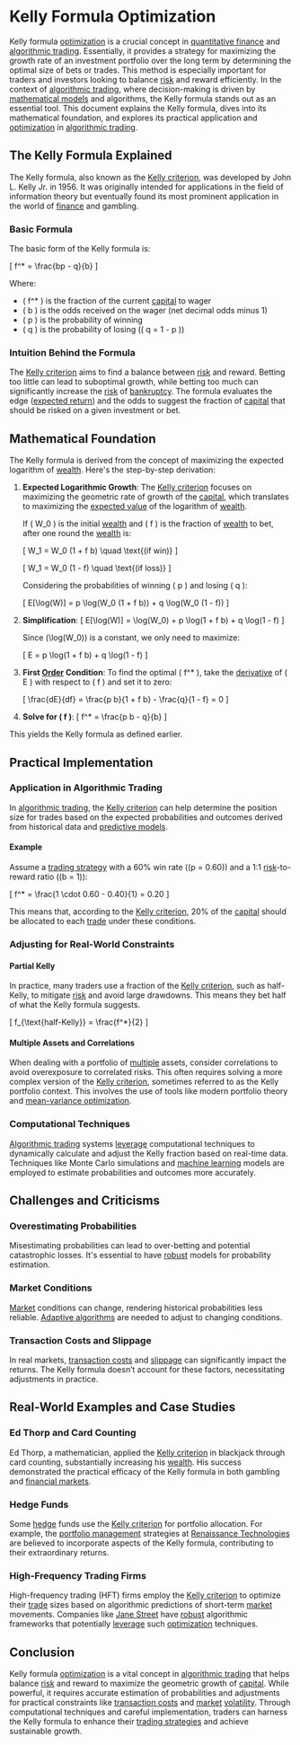 # Kelly Formula Optimization

Kelly formula [optimization](../o/optimization.md) is a crucial concept in [quantitative finance](../q/quantitative_finance.md) and [algorithmic trading](../a/algorithmic_trading.md). Essentially, it provides a strategy for maximizing the growth rate of an investment portfolio over the long term by determining the optimal size of bets or trades. This method is especially important for traders and investors looking to balance [risk](../r/risk.md) and reward efficiently. In the context of [algorithmic trading](../a/algorithmic_trading.md), where decision-making is driven by [mathematical models](../m/mathematical_models_in_trading.md) and algorithms, the Kelly formula stands out as an essential tool. This document explains the Kelly formula, dives into its mathematical foundation, and explores its practical application and [optimization](../o/optimization.md) in [algorithmic trading](../a/algorithmic_trading.md).

## The Kelly Formula Explained

The Kelly formula, also known as the [Kelly criterion](../k/kelly_criterion.md), was developed by John L. Kelly Jr. in 1956. It was originally intended for applications in the field of information theory but eventually found its most prominent application in the world of [finance](../f/finance.md) and gambling.

### Basic Formula

The basic form of the Kelly formula is:

\[ f^* = \frac{bp - q}{b} \]

Where:
- \( f^* \) is the fraction of the current [capital](../c/capital.md) to wager
- \( b \) is the odds received on the wager (net decimal odds minus 1)
- \( p \) is the probability of winning
- \( q \) is the probability of losing (\( q = 1 - p \))

### Intuition Behind the Formula

The [Kelly criterion](../k/kelly_criterion.md) aims to find a balance between [risk](../r/risk.md) and reward. Betting too little can lead to suboptimal growth, while betting too much can significantly increase the [risk](../r/risk.md) of [bankruptcy](../b/bankruptcy.md). The formula evaluates the edge ([expected return](../e/expected_return.md)) and the odds to suggest the fraction of [capital](../c/capital.md) that should be risked on a given investment or bet.

## Mathematical Foundation

The Kelly formula is derived from the concept of maximizing the expected logarithm of [wealth](../w/wealth.md). Here's the step-by-step derivation:

1. **Expected Logarithmic Growth**:
    The [Kelly criterion](../k/kelly_criterion.md) focuses on maximizing the geometric rate of growth of the [capital](../c/capital.md), which translates to maximizing the [expected value](../e/expected_value.md) of the logarithm of [wealth](../w/wealth.md).
    
    If \( W_0 \) is the initial [wealth](../w/wealth.md) and \( f \) is the fraction of [wealth](../w/wealth.md) to bet, after one round the [wealth](../w/wealth.md) is:
    
    \[
    W_1 = W_0 (1 + f b) \quad \text{(if win)}
    \]
    
    \[
    W_1 = W_0 (1 - f) \quad \text{(if loss)}
    \]
    
    Considering the probabilities of winning \( p \) and losing \( q \):
    
    \[
    E[\log(W)] = p \log(W_0 (1 + f b)) + q \log(W_0 (1 - f))
    \]
    
2. **Simplification**:
    \[
    E[\log(W)] = \log(W_0) + p \log(1 + f b) + q \log(1 - f)
    \]
    
    Since \(\log(W_0)\) is a constant, we only need to maximize:
    
    \[
    E = p \log(1 + f b) + q \log(1 - f)
    \]
    
3. **First [Order](../o/order.md) Condition**:
    To find the optimal \( f^* \), take the [derivative](../d/derivative.md) of \( E \) with respect to \( f \) and set it to zero:
    
    \[
    \frac{dE}{df} = \frac{p b}{1 + f b} - \frac{q}{1 - f} = 0
    \]

4. **Solve for \( f \)**:
    \[
    f^* = \frac{p b - q}{b}
    \]

This yields the Kelly formula as defined earlier.

## Practical Implementation

### Application in Algorithmic Trading

In [algorithmic trading](../a/algorithmic_trading.md), the [Kelly criterion](../k/kelly_criterion.md) can help determine the position size for trades based on the expected probabilities and outcomes derived from historical data and [predictive models](../p/predictive_models_in_trading.md).

#### Example

Assume a [trading strategy](../t/trading_strategy.md) with a 60% win rate (\(p = 0.60\)) and a 1:1 [risk](../r/risk.md)-to-reward ratio (\(b = 1\)):

\[
f^* = \frac{1 \cdot 0.60 - 0.40}{1} = 0.20
\]

This means that, according to the [Kelly criterion](../k/kelly_criterion.md), 20% of the [capital](../c/capital.md) should be allocated to each [trade](../t/trade.md) under these conditions.

### Adjusting for Real-World Constraints

#### Partial Kelly

In practice, many traders use a fraction of the [Kelly criterion](../k/kelly_criterion.md), such as half-Kelly, to mitigate [risk](../r/risk.md) and avoid large drawdowns. This means they bet half of what the Kelly formula suggests.

\[
f_{\text{half-Kelly}} = \frac{f^*}{2}
\]

#### Multiple Assets and Correlations

When dealing with a portfolio of [multiple](../m/multiple.md) assets, consider correlations to avoid overexposure to correlated risks. This often requires solving a more complex version of the [Kelly criterion](../k/kelly_criterion.md), sometimes referred to as the Kelly portfolio context. This involves the use of tools like modern portfolio theory and [mean-variance optimization](../m/mean-variance_optimization.md).

### Computational Techniques

[Algorithmic trading](../a/algorithmic_trading.md) systems [leverage](../l/leverage.md) computational techniques to dynamically calculate and adjust the Kelly fraction based on real-time data. Techniques like Monte Carlo simulations and [machine learning](../m/machine_learning.md) models are employed to estimate probabilities and outcomes more accurately.

## Challenges and Criticisms

### Overestimating Probabilities

Misestimating probabilities can lead to over-betting and potential catastrophic losses. It's essential to have [robust](../r/robust.md) models for probability estimation.

### Market Conditions

[Market](../m/market.md) conditions can change, rendering historical probabilities less reliable. [Adaptive algorithms](../a/adaptive_algorithms.md) are needed to adjust to changing conditions.

### Transaction Costs and Slippage

In real markets, [transaction costs](../t/transaction_costs.md) and [slippage](../s/slippage.md) can significantly impact the returns. The Kelly formula doesn’t account for these factors, necessitating adjustments in practice.

## Real-World Examples and Case Studies

### Ed Thorp and Card Counting

Ed Thorp, a mathematician, applied the [Kelly criterion](../k/kelly_criterion.md) in blackjack through card counting, substantially increasing his [wealth](../w/wealth.md). His success demonstrated the practical efficacy of the Kelly formula in both gambling and [financial markets](../f/financial_market.md).

### Hedge Funds

Some [hedge](../h/hedge.md) funds use the [Kelly criterion](../k/kelly_criterion.md) for portfolio allocation. For example, the [portfolio management](../p/portfolio_management.md) strategies at [Renaissance Technologies](https://www.rentec.com/) are believed to incorporate aspects of the Kelly formula, contributing to their extraordinary returns.

### High-Frequency Trading Firms

High-frequency trading (HFT) firms employ the [Kelly criterion](../k/kelly_criterion.md) to optimize their [trade](../t/trade.md) sizes based on algorithmic predictions of short-term [market](../m/market.md) movements. Companies like [Jane Street](https://www.janestreet.com/) have [robust](../r/robust.md) algorithmic frameworks that potentially [leverage](../l/leverage.md) such [optimization](../o/optimization.md) techniques.

## Conclusion

Kelly formula [optimization](../o/optimization.md) is a vital concept in [algorithmic trading](../a/algorithmic_trading.md) that helps balance [risk](../r/risk.md) and reward to maximize the geometric growth of [capital](../c/capital.md). While powerful, it requires accurate estimation of probabilities and adjustments for practical constraints like [transaction costs](../t/transaction_costs.md) and [market](../m/market.md) [volatility](../v/volatility.md). Through computational techniques and careful implementation, traders can harness the Kelly formula to enhance their [trading strategies](../t/trading_strategies.md) and achieve sustainable growth.
